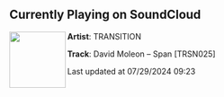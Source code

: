 ## Currently Playing on SoundCloud

[<img align="left" width="100" src="https://i1.sndcdn.com/artworks-6n9zXsJ68hldfFQ9-Fzm9HA-t500x500.jpg">](https://soundcloud.com/transition_ofc/david-moleon-span-trsn025?in=transition_ofc/sets/va-delirium-vol-ii-trsn025)

**Artist**: TRANSITION 

**Track**: David Moleon – Span [TRSN025]

Last updated at 07/29/2024 09:23
